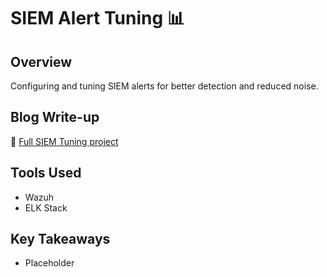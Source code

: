 # SIEM Alert Tuning 📊

## Overview
Configuring and tuning SIEM alerts for better detection and reduced noise.

## Blog Write-up
🔗 [Full SIEM Tuning project](https://your-blog-link)

## Tools Used
- Wazuh
- ELK Stack

## Key Takeaways
- Placeholder

